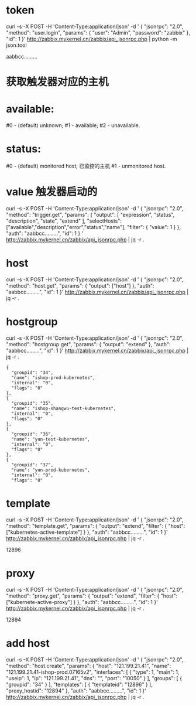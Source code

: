 # token
curl -s -X POST -H 'Content-Type:application/json' -d '
{
    "jsonrpc": "2.0",
    "method": "user.login",
    "params": {
        "user": "Admin",
        "password": "zabbix"
    },
    "id": 1
}' http://zabbix.mykernel.cn/zabbix/api_jsonrpc.php | python -m json.tool



aabbcc.........



# 获取触发器对应的主机
# available:
#0 - (default) unknown;
#1 - available;
#2 - unavailable.
# status:
#0 - (default) monitored host; 已监控的主机
#1 - unmonitored host.

# value 触发器启动的
curl -s -X POST -H 'Content-Type:application/json' -d '
{
  "jsonrpc": "2.0",
  "method": "trigger.get",
  "params": {
	"output": [
	  "expression",
	  "status",
	  "description",
	  "state",
	  "extend"
	],
	"selectHosts": ["available","description","error","status","name"],
	"filter": {
		"value": 1
	}
  },
  "auth": "aabbcc.........",
  "id": 1
}
' http://zabbix.mykernel.cn/zabbix/api_jsonrpc.php | jq -r .


# host
curl -s -X POST -H 'Content-Type:application/json' -d '
{
    "jsonrpc": "2.0",
    "method": "host.get",
    "params": {
        "output": ["host"]
    },
    "auth": "aabbcc.........",
    "id": 1
}' http://zabbix.mykernel.cn/zabbix/api_jsonrpc.php | jq -r .


# hostgroup
curl -s -X POST -H 'Content-Type:application/json' -d '
{
    "jsonrpc": "2.0",
    "method": "hostgroup.get",
    "params": {
        "output": "extend"
    },
    "auth": "aabbcc.........",
    "id": 1
}' http://zabbix.mykernel.cn/zabbix/api_jsonrpc.php | jq -r .

    {
      "groupid": "34",
      "name": "ishop-prod-kubernetes",
      "internal": "0",
      "flags": "0"
    },
    {
      "groupid": "35",
      "name": "ishop-shangwu-test-kubernetes",
      "internal": "0",
      "flags": "0"
    },
    {
      "groupid": "36",
      "name": "yun-test-kubernetes",
      "internal": "0",
      "flags": "0"
    },
    {
      "groupid": "37",
      "name": "yun-prod-kubernetes",
      "internal": "0",
      "flags": "0"



# template
curl -s -X POST -H 'Content-Type:application/json' -d '
{
    "jsonrpc": "2.0",
    "method": "template.get",
    "params": {
        "output": "extend",
        "filter": {
            "host": ["kubernetes-active-template"]
        }
    },
    "auth": "aabbcc.........",
    "id": 1
}' http://zabbix.mykernel.cn/zabbix/api_jsonrpc.php | jq -r .


12896

# proxy
curl -s -X POST -H 'Content-Type:application/json' -d '
{
    "jsonrpc": "2.0",
    "method": "proxy.get",
    "params": {
        "output": "extend",
        "filter": {
            "host": ["kubernete-active-proxy"]
        }
    },
    "auth": "aabbcc.........",
    "id": 1
}' http://zabbix.mykernel.cn/zabbix/api_jsonrpc.php | jq -r .


12894


# add host
curl -s -X POST -H 'Content-Type:application/json' -d '
 {
     "jsonrpc": "2.0",
     "method": "host.create",
     "params": {
         "host": "121.199.21.41", 
         "name": "121.199.21.41-ishop-prod.07165v2", 
         "interfaces": [
             {
                 "type": 1, 
                 "main": 1, 
                 "useip": 1,
                 "ip": "121.199.21.41", 
                 "dns": "",
                 "port": "10050"
             }
         ],
         "groups": [
             {
                 "groupid": "34" 
             }
         ],
         "templates": [
             {
                 "templateid": "12896" 
             }
         ],
        "proxy_hostid": "12894"
     },
     "auth": "aabbcc.........", 
     "id": 1
}' http://zabbix.mykernel.cn/zabbix/api_jsonrpc.php | jq -r .
